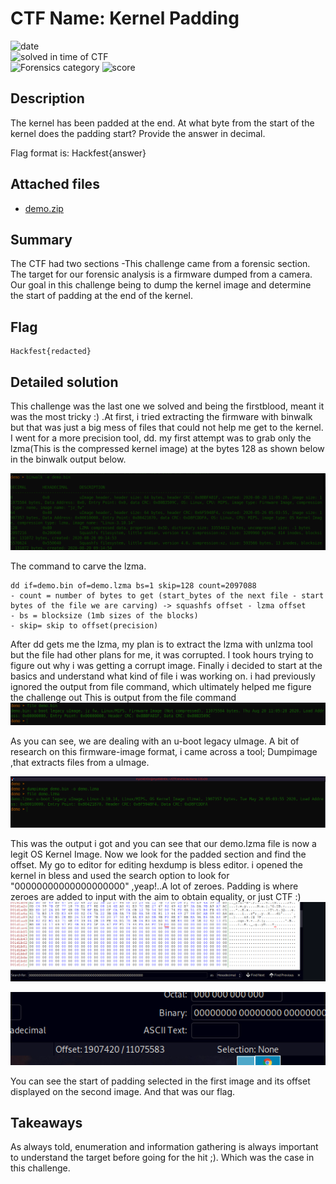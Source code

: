 # CTF Name: Kernel Padding

![date](https://img.shields.io/badge/date-11.11.2021-brightgreen.svg)  
![solved in time of CTF](https://img.shields.io/badge/solved-in%20time%20of%20CTF-brightgreen.svg)  
![Forensics category](https://img.shields.io/badge/category-Forensics-lightgrey.svg)
![score](https://img.shields.io/badge/score-200-blue.svg)


## Description
The kernel has been padded at the end. At what byte from the start of the kernel does the padding start? Provide the answer in decimal.

Flag format is: Hackfest{answer}
## Attached files
- [demo.zip](../files/demo.zip)

## Summary
The CTF had two sections -This challenge came from a forensic section. The target for our forensic analysis is a firmware dumped from a camera. Our goal in this challenge being to dump the kernel image and determine the start of padding at the end of the kernel.
## Flag
```
Hackfest{redacted}

```

## Detailed solution
This challenge was the last one we solved and being the firstblood, meant it was the most tricky :) .At first, i tried extracting the firmware with binwalk but that was just a big mess of files that could not help me get to the kernel. I went for a more precision tool, dd.
my first attempt was to grab only the lzma(This is the compressed kernel image) at the bytes 128 as shown below in the binwalk output below.
 
![image info](./files/demo.png)

The command to carve the lzma.
```
dd if=demo.bin of=demo.lzma bs=1 skip=128 count=2097088
- count = number of bytes to get (start_bytes of the next file - start bytes of the file we are carving) -> squashfs offset - lzma offset
- bs = blocksize (1mb sizes of the blocks)  
- skip= skip to offset(precision)

```
After dd gets me the lzma, my plan is to extract the lzma with unlzma tool but the file had other plans for me, it was corrupted.
I took hours trying to figure out why i was getting a corrupt image.
Finally i decided to start at the basics and understand what kind of file i was working on. i had previously ignored the output from file command, which ultimately helped me figure the challenge out
This is output from the file command
![image_info](./files/file.png)

As you can see, we are dealing with an u-boot legacy uImage. A bit of research on this firmware-image format, i came across a tool; Dumpimage ,that extracts files from a uImage.

![image_info](./files/dumpimage.png)

This was the output i got and you can see that our demo.lzma file is now a legit OS Kernel Image. Now we look for the padded section and find the offset. My go to editor for editing hexdump is bless editor. i opened the kernel in bless and used the search option to look for "00000000000000000000" ,yeap!..A lot of zeroes. Padding is where zeroes are added to input with the aim to obtain equality, or just CTF :)
![image_info](./files/bless.png)

![image_info](./files/offset.png)

You can see the start of padding selected in the first image and its offset displayed on the second image. And that was our flag.

## Takeaways

As always told, enumeration and information gathering is always important to understand the target before going for the hit ;). Which was the case in this challenge.
